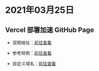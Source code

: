 # 2021年03月25日

## Vercel 部署加速 GitHub Page

- 官网地址：[前往查看](https://vercel.com)

- 参考样例：[前往查看](https://realwds-github-io.vercel.app)

- 自定义域名：[前往查看](https://vercel.disnot.com)
